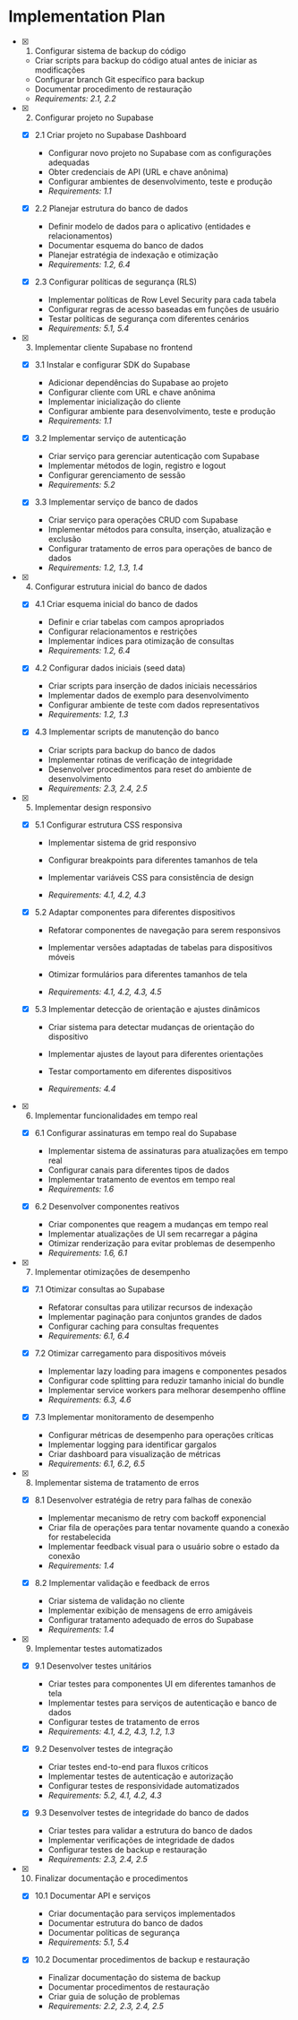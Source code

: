 # Implementation Plan

- [x] 1. Configurar sistema de backup do código


  - Criar scripts para backup do código atual antes de iniciar as modificações
  - Configurar branch Git específico para backup
  - Documentar procedimento de restauração
  - _Requirements: 2.1, 2.2_

- [x] 2. Configurar projeto no Supabase





  - [x] 2.1 Criar projeto no Supabase Dashboard


    - Configurar novo projeto no Supabase com as configurações adequadas
    - Obter credenciais de API (URL e chave anônima)
    - Configurar ambientes de desenvolvimento, teste e produção
    - _Requirements: 1.1_
  
  - [x] 2.2 Planejar estrutura do banco de dados


    - Definir modelo de dados para o aplicativo (entidades e relacionamentos)
    - Documentar esquema do banco de dados
    - Planejar estratégia de indexação e otimização
    - _Requirements: 1.2, 6.4_
  
  - [x] 2.3 Configurar políticas de segurança (RLS)



    - Implementar políticas de Row Level Security para cada tabela
    - Configurar regras de acesso baseadas em funções de usuário
    - Testar políticas de segurança com diferentes cenários
    - _Requirements: 5.1, 5.4_

- [x] 3. Implementar cliente Supabase no frontend





  - [x] 3.1 Instalar e configurar SDK do Supabase


    - Adicionar dependências do Supabase ao projeto
    - Configurar cliente com URL e chave anônima
    - Implementar inicialização do cliente
    - Configurar ambiente para desenvolvimento, teste e produção
    - _Requirements: 1.1_
  
  - [x] 3.2 Implementar serviço de autenticação


    - Criar serviço para gerenciar autenticação com Supabase
    - Implementar métodos de login, registro e logout
    - Configurar gerenciamento de sessão
    - _Requirements: 5.2_
  
  - [x] 3.3 Implementar serviço de banco de dados



    - Criar serviço para operações CRUD com Supabase
    - Implementar métodos para consulta, inserção, atualização e exclusão
    - Configurar tratamento de erros para operações de banco de dados
    - _Requirements: 1.2, 1.3, 1.4_

- [x] 4. Configurar estrutura inicial do banco de dados





  - [x] 4.1 Criar esquema inicial do banco de dados


    - Definir e criar tabelas com campos apropriados
    - Configurar relacionamentos e restrições
    - Implementar índices para otimização de consultas
    - _Requirements: 1.2, 6.4_
  
  - [x] 4.2 Configurar dados iniciais (seed data)


    - Criar scripts para inserção de dados iniciais necessários
    - Implementar dados de exemplo para desenvolvimento
    - Configurar ambiente de teste com dados representativos
    - _Requirements: 1.2, 1.3_
  
  - [x] 4.3 Implementar scripts de manutenção do banco



    - Criar scripts para backup do banco de dados
    - Implementar rotinas de verificação de integridade
    - Desenvolver procedimentos para reset do ambiente de desenvolvimento
    - _Requirements: 2.3, 2.4, 2.5_



- [x] 5. Implementar design responsivo




  - [x] 5.1 Configurar estrutura CSS responsiva


    - Implementar sistema de grid responsivo
    - Configurar breakpoints para diferentes tamanhos de tela


    - Implementar variáveis CSS para consistência de design
    - _Requirements: 4.1, 4.2, 4.3_
  
  - [x] 5.2 Adaptar componentes para diferentes dispositivos



    - Refatorar componentes de navegação para serem responsivos
    - Implementar versões adaptadas de tabelas para dispositivos móveis
    - Otimizar formulários para diferentes tamanhos de tela


    - _Requirements: 4.1, 4.2, 4.3, 4.5_



  
  - [x] 5.3 Implementar detecção de orientação e ajustes dinâmicos









    - Criar sistema para detectar mudanças de orientação do dispositivo
    - Implementar ajustes de layout para diferentes orientações



    - Testar comportamento em diferentes dispositivos
    - _Requirements: 4.4_

- [x] 6. Implementar funcionalidades em tempo real





  - [x] 6.1 Configurar assinaturas em tempo real do Supabase


    - Implementar sistema de assinaturas para atualizações em tempo real
    - Configurar canais para diferentes tipos de dados
    - Implementar tratamento de eventos em tempo real
    - _Requirements: 1.6_
  
  - [x] 6.2 Desenvolver componentes reativos





    - Criar componentes que reagem a mudanças em tempo real
    - Implementar atualizações de UI sem recarregar a página
    - Otimizar renderização para evitar problemas de desempenho
    - _Requirements: 1.6, 6.1_

- [x] 7. Implementar otimizações de desempenho


  - [x] 7.1 Otimizar consultas ao Supabase


    - Refatorar consultas para utilizar recursos de indexação
    - Implementar paginação para conjuntos grandes de dados
    - Configurar caching para consultas frequentes
    - _Requirements: 6.1, 6.4_
  
  - [x] 7.2 Otimizar carregamento para dispositivos móveis


    - Implementar lazy loading para imagens e componentes pesados
    - Configurar code splitting para reduzir tamanho inicial do bundle
    - Implementar service workers para melhorar desempenho offline
    - _Requirements: 6.3, 4.6_
  
  - [x] 7.3 Implementar monitoramento de desempenho


    - Configurar métricas de desempenho para operações críticas
    - Implementar logging para identificar gargalos
    - Criar dashboard para visualização de métricas
    - _Requirements: 6.1, 6.2, 6.5_

- [x] 8. Implementar sistema de tratamento de erros


  - [x] 8.1 Desenvolver estratégia de retry para falhas de conexão




    - Implementar mecanismo de retry com backoff exponencial
    - Criar fila de operações para tentar novamente quando a conexão for restabelecida
    - Implementar feedback visual para o usuário sobre o estado da conexão
    - _Requirements: 1.4_
  
  - [x] 8.2 Implementar validação e feedback de erros




    - Criar sistema de validação no cliente
    - Implementar exibição de mensagens de erro amigáveis
    - Configurar tratamento adequado de erros do Supabase
    - _Requirements: 1.4_

- [x] 9. Implementar testes automatizados


  - [x] 9.1 Desenvolver testes unitários


    - Criar testes para componentes UI em diferentes tamanhos de tela
    - Implementar testes para serviços de autenticação e banco de dados
    - Configurar testes de tratamento de erros
    - _Requirements: 4.1, 4.2, 4.3, 1.2, 1.3_
  
  - [x] 9.2 Desenvolver testes de integração


    - Criar testes end-to-end para fluxos críticos
    - Implementar testes de autenticação e autorização
    - Configurar testes de responsividade automatizados
    - _Requirements: 5.2, 4.1, 4.2, 4.3_
  
  - [x] 9.3 Desenvolver testes de integridade do banco de dados


    - Criar testes para validar a estrutura do banco de dados
    - Implementar verificações de integridade de dados
    - Configurar testes de backup e restauração
    - _Requirements: 2.3, 2.4, 2.5_

- [x] 10. Finalizar documentação e procedimentos





  - [x] 10.1 Documentar API e serviços







    - Criar documentação para serviços implementados
    - Documentar estrutura do banco de dados
    - Documentar políticas de segurança
    - _Requirements: 5.1, 5.4_
  
  - [x] 10.2 Documentar procedimentos de backup e restauração





    - Finalizar documentação do sistema de backup
    - Documentar procedimentos de restauração
    - Criar guia de solução de problemas
    - _Requirements: 2.2, 2.3, 2.4, 2.5_